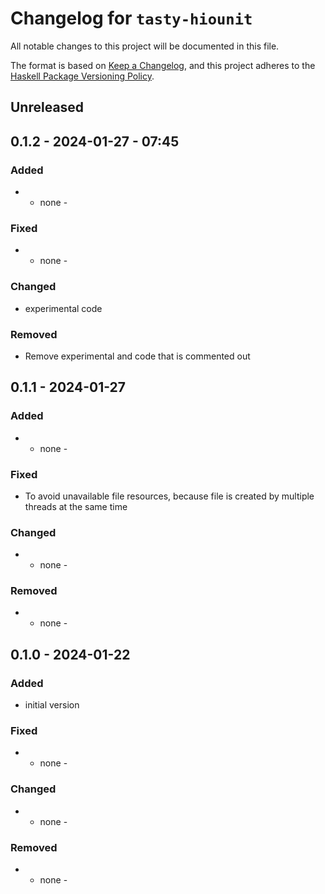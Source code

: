 # Changelog for `tasty-hiounit`

All notable changes to this project will be documented in this file.

The format is based on [Keep a Changelog](https://keepachangelog.com/en/1.0.0/),
and this project adheres to the
[Haskell Package Versioning Policy](https://pvp.haskell.org/).

## Unreleased

## 0.1.2 - 2024-01-27 - 07:45

### Added

- - none -

### Fixed

- - none -

### Changed

- experimental code 

### Removed

- Remove experimental and code that is commented out

## 0.1.1 - 2024-01-27

### Added

- - none -

### Fixed

- To avoid unavailable file resources, because file is created by multiple threads at the same time

### Changed

- - none -

### Removed

- - none -

## 0.1.0 - 2024-01-22

### Added

- initial version

### Fixed

- - none -

### Changed

- - none -

### Removed

- - none -

